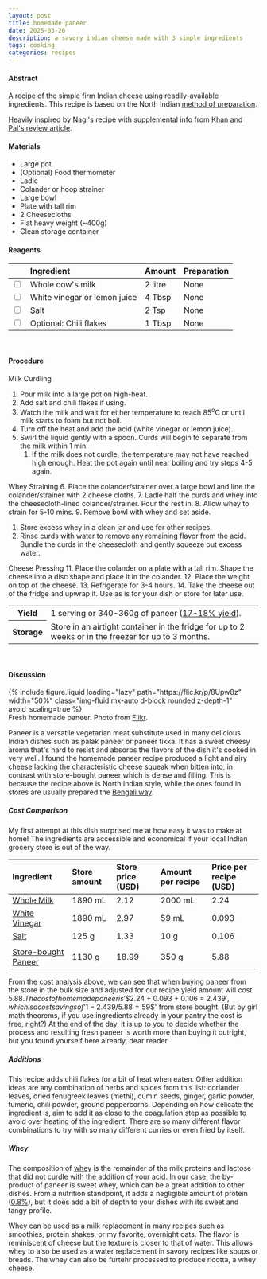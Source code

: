 ```yaml
---
layout: post
title: homemade paneer
date: 2025-03-26
description: a savory indian cheese made with 3 simple ingredients
tags: cooking
categories: recipes
---
```


#### Abstract

A recipe of the simple firm Indian cheese using readily-available ingredients. This recipe is based on the North Indian [method of preparation](https://en.wikipedia.org/wiki/Paneer).

Heavily inspired by [Nagi's](https://www.recipetineats.com/how-to-make-paneer-fresh-indian-cheese/) recipe with supplemental info from [Khan and Pal's review article](https://pmc.ncbi.nlm.nih.gov/articles/PMC3551056/pdf/13197_2011_Article_247.pdf).

#### Materials

- Large pot
- (Optional) Food thermometer
- Ladle
- Colander or hoop strainer
- Large bowl
- Plate with tall rim
- 2 Cheesecloths
- Flat heavy weight (~400g)
- Clean storage container

#### Reagents

||Ingredient|Amount|Preparation|
|:---|:---|:---|:---|
|<input type="checkbox">|Whole cow's milk|2 litre|None|
|<input type="checkbox">|White vinegar or lemon juice|4 Tbsp|None|
|<input type="checkbox">|Salt|2 Tsp|None|
|<input type="checkbox">|Optional: Chili flakes|1 Tbsp|None|

<br>

#### Procedure

Milk Curdling
1. Pour milk into a large pot on high-heat.
2. Add salt and chili flakes if using.
3. Watch the milk and wait for either temperature to reach 85<sup>o</sup>C or until milk starts to foam but not boil.
4. Turn off the heat and add the acid (white vinegar or lemon juice). 
5. Swirl the liquid gently with a spoon. Curds will begin to separate from the milk within 1 min.
   1. If the milk does not curdle, the temperature may not have reached high enough. Heat the pot again until near boiling and try steps 4-5 again.

Whey Straining
6. Place the colander/strainer over a large bowl and line the colander/strainer with 2 cheese cloths.
7. Ladle half the curds and whey into the cheesecloth-lined colander/strainer. Pour the rest in.
8. Allow whey to strain for 5-10 mins.
9. Remove bowl with whey and set aside.
   1.  Store excess whey in a clean jar and use for other recipes.
10. Rinse curds with water to remove any remaining flavor from the acid. Bundle the curds in the cheesecloth and gently squeeze out excess water.

Cheese Pressing
11. Place the colander on a plate with a tall rim. Shape the cheese into a disc shape and place it in the colander.
12. Place the weight on top of the cheese.
13. Refrigerate for 3-4 hours.
14. Take the cheese out of the fridge and upwrap it. Use as is for your dish or store for later use.

   
<table>
  <tr>
    <th>Yield</th>
    <td>1 serving or 340-360g of paneer (<a href="https://pmc.ncbi.nlm.nih.gov/articles/PMC3551056/pdf/13197_2011_Article_247.pdf">17-18% yield</a>).</td>
  </tr>
  <tr>
    <th>Storage</th>
    <td>Store in an airtight container in the fridge for up to 2 weeks or in the freezer for up to 3 months.</td>
  </tr>
</table><br>


#### Discussion

<div class="row mt-3">
    <div class="col-sm mt-3 mt-md-0">
        {% include figure.liquid 
        loading="lazy" 
        path="https://flic.kr/p/8Upw8z" 
        width="50%" 
        class="img-fluid mx-auto d-block rounded z-depth-1" 
        avoid_scaling=true %}
    </div>
</div>
<div class="caption">
    Fresh homemade paneer. Photo from <a href="https://www.flickr.com/photos/85934826@N00/5187544103">Flikr</a>.
</div>

Paneer is a versatile vegetarian meat substitute used in many delicious Indian dishes such as palak paneer or paneer tikka. It has a sweet cheesy aroma that's hard to resist and absorbs the flavors of the dish it's cooked in very well. I found the homemade paneer recipe produced a light and airy cheese lacking the characteristic cheese squeak when bitten into, in contrast with store-bought paneer which is dense and filling. This is because the recipe above is North Indian style, while the ones found in stores are usually prepared the [Bengali way](https://en.wikipedia.org/wiki/Paneer).

##### Cost Comparison

My first attempt at this dish surprised me at how easy it was to make at home! The ingredients are accessible and economical if your local Indian grocery store is out of the way.

|Ingredient|Store amount|Store price (USD)|Amount per recipe|Price per recipe (USD)|
|:---|:---|:---|:---|:---|
|[Whole Milk](https://www.walmart.com/ip/Great-Value-Milk-Whole-Vitamin-D-Half-Gallon-Plastic-Jug/)|1890 mL|2.12|2000 mL|2.24|
|[White Vinegar](https://www.walmart.com/ip/Great-Value-Distilled-White-Vinegar-64-fl-oz/)|1890 mL|2.97|59 mL|0.093|
|[Salt](https://www.walmart.com/ip/Morton-Sea-Salt-Fine-4-4-Ounce/)|125 g|1.33|10 g|0.106|
||||||
|[Store-bought Paneer](https://spiceboxgrocery.com/products/gopi-paneer)|1130 g|18.99|350 g|5.88|

From the cost analysis above, we can see that when buying paneer from the store in the bulk size and adjusted for our recipe yield amount will cost $5.88. The cost of homemade paneer is '$$2.24 + 0.093 + 0.106 = $2.439$$', which is a cost savings of '$$1 - 2.439 / 5.88 = 59%$$' from store bought. (But by girl math theorems, if you use ingredients already in your pantry the cost is free, right?) At the end of the day, it is up to you to decide whether the process and resulting fresh paneer is worth more than buying it outright, but you found yourself here already, dear reader.

##### Additions

This recipe adds chili flakes for a bit of heat when eaten. Other addition ideas are any combination of herbs and spices from this list: coriander leaves, dried fenugreek leaves (methi), cumin seeds, ginger, garlic powder, tumeric, chili powder, ground peppercorns. Depending on how delicate the ingredient is, aim to add it as close to the coagulation step as possible to avoid over heating of the ingredient. There are so many different flavor combinations to try with so many different curries or even fried by itself.

##### Whey

The composition of [whey](https://en.wikipedia.org/wiki/Whey) is the remainder of the milk proteins and lactose that did not curdle with the addition of your acid. In our case, the by-product of paneer is sweet whey, which can be a great addition to other dishes. From a nutrition standpoint, it adds a negligible amount of protein ([0.8%](https://en.wikipedia.org/wiki/Whey#Composition)), but it does add a bit of depth to your dishes with its sweet and tangy profile. 

Whey can be used as a milk replacement in many recipes such as smoothies, protein shakes, or my favorite, overnight oats. The flavor is reminiscent of cheese but the texture is closer to that of water. This allows whey to also be used as a water replacement in savory recipes like soups or breads. The whey can also be furtehr processed to produce ricotta, a whey cheese.